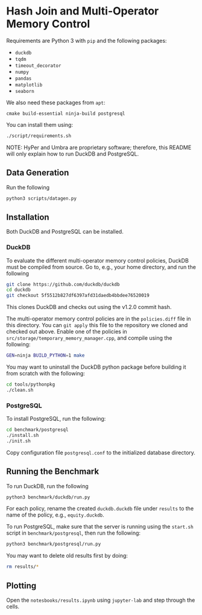 # Hash Join and Multi-Operator Memory Control
Requirements are Python 3 with `pip` and the following packages:
 * `duckdb`
 * `tqdm`
 * `timeout_decorator`
 * `numpy`
 * `pandas`
 * `matplotlib`
 * `seaborn`

We also need these packages from `apt`:
```
cmake build-essential ninja-build postgresql
```

You can install them using:
```sh
./script/requirements.sh
```

NOTE: HyPer and Umbra are proprietary software; therefore, this README will only explain how to run DuckDB and PostgreSQL.

## Data Generation
Run the following
```sh
python3 scripts/datagen.py
```

## Installation
Both DuckDB and PostgreSQL can be installed.

### DuckDB
To evaluate the different multi-operator memory control policies, DuckDB must be compiled from source.
Go to, e.g., your home directory, and run the following
```sh
git clone https://github.com/duckdb/duckdb
cd duckdb
git checkout 5f5512b827df6397afd31daedb4bbdee76520019
```
This clones DuckDB and checks out using the v1.2.0 commit hash.

The multi-operator memory control policies are in the `policies.diff` file in this directory.
You can `git apply` this file to the repository we cloned and checked out above.
Enable one of the policies in `src/storage/temporary_memory_manager.cpp`, and compile using the following:
```sh
GEN=ninja BUILD_PYTHON=1 make
```
You may want to uninstall the DuckDB python package before building it from scratch with the following:
```sh
cd tools/pythonpkg
./clean.sh
```

### PostgreSQL
To install PostgreSQL, run the following:
```sh
cd benchmark/postgresql
./install.sh
./init.sh
```
Copy configuration file `postgresql.conf` to the initialized database directory.

## Running the Benchmark
To run DuckDB, run the following
```sh
python3 benchmark/duckdb/run.py
```
For each policy, rename the created `duckdb.duckdb` file under `results` to the name of the policy, e.g., `equity.duckdb`.

To run PostgreSQL, make sure that the server is running using the `start.sh` script in `benchmark/postgresql`, then run the following:
```sh
python3 benchmark/postgresql/run.py
```

You may want to delete old results first by doing:
```sh
rm results/*
```

## Plotting
Open the `notesbooks/results.ipynb` using `jupyter-lab` and step through the cells.